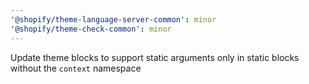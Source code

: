 ```yaml
---
'@shopify/theme-language-server-common': minor
'@shopify/theme-check-common': minor
---
```


Update theme blocks to support static arguments only in static blocks without the `context` namespace
